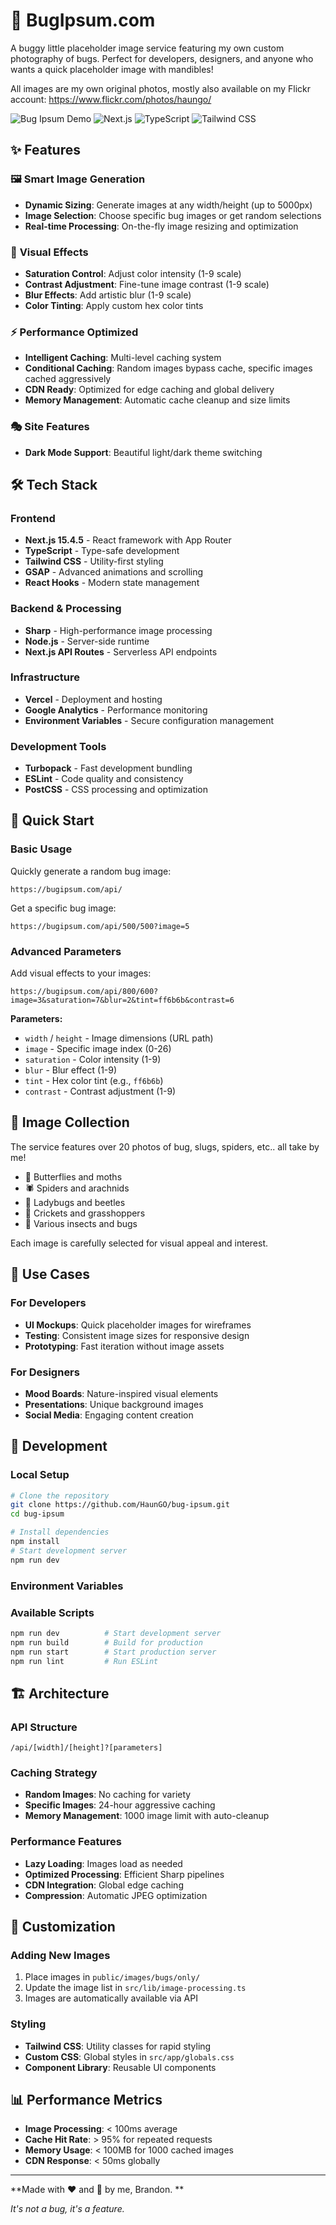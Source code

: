 # 🐛 BugIpsum.com

A buggy little placeholder image service featuring my own custom photography of bugs. Perfect for developers, designers, and anyone who wants a quick placeholder image with mandibles!  

All images are my own original photos, mostly also available on my Flickr account: https://www.flickr.com/photos/haungo/ 

![Bug Ipsum Demo](https://img.shields.io/badge/Status-Live-brightgreen)
![Next.js](https://img.shields.io/badge/Next.js-15.4.5-black)
![TypeScript](https://img.shields.io/badge/TypeScript-5.0-blue)
![Tailwind CSS](https://img.shields.io/badge/Tailwind-CSS-38A169)

## ✨ Features

### 🖼️ **Smart Image Generation**
- **Dynamic Sizing**: Generate images at any width/height (up to 5000px)
- **Image Selection**: Choose specific bug images or get random selections
- **Real-time Processing**: On-the-fly image resizing and optimization

### 🎨 **Visual Effects**
- **Saturation Control**: Adjust color intensity (1-9 scale)
- **Contrast Adjustment**: Fine-tune image contrast (1-9 scale)
- **Blur Effects**: Add artistic blur (1-9 scale)
- **Color Tinting**: Apply custom hex color tints

### ⚡ **Performance Optimized**
- **Intelligent Caching**: Multi-level caching system
- **Conditional Caching**: Random images bypass cache, specific images cached aggressively
- **CDN Ready**: Optimized for edge caching and global delivery
- **Memory Management**: Automatic cache cleanup and size limits

### 🎭 **Site Features**
- **Dark Mode Support**: Beautiful light/dark theme switching

## 🛠️ Tech Stack

### **Frontend**
- **Next.js 15.4.5** - React framework with App Router
- **TypeScript** - Type-safe development
- **Tailwind CSS** - Utility-first styling
- **GSAP** - Advanced animations and scrolling
- **React Hooks** - Modern state management

### **Backend & Processing**
- **Sharp** - High-performance image processing
- **Node.js** - Server-side runtime
- **Next.js API Routes** - Serverless API endpoints

### **Infrastructure**
- **Vercel** - Deployment and hosting
- **Google Analytics** - Performance monitoring
- **Environment Variables** - Secure configuration management

### **Development Tools**
- **Turbopack** - Fast development bundling
- **ESLint** - Code quality and consistency
- **PostCSS** - CSS processing and optimization

## 🚀 Quick Start

### **Basic Usage**

Quickly generate a random bug image:
```
https://bugipsum.com/api/
```

Get a specific bug image:
```
https://bugipsum.com/api/500/500?image=5
```

### **Advanced Parameters**

Add visual effects to your images:
```
https://bugipsum.com/api/800/600?image=3&saturation=7&blur=2&tint=ff6b6b&contrast=6
```

**Parameters:**
- `width` / `height` - Image dimensions (URL path)
- `image` - Specific image index (0-26)
- `saturation` - Color intensity (1-9)
- `blur` - Blur effect (1-9)
- `tint` - Hex color tint (e.g., `ff6b6b`)
- `contrast` - Contrast adjustment (1-9)

## 📸 Image Collection

The service features over 20 photos of bug, slugs, spiders, etc.. all take by me!  
- 🦋 Butterflies and moths
- 🕷️ Spiders and arachnids
- 🐞 Ladybugs and beetles
- 🦗 Crickets and grasshoppers
- 🐛 Various insects and bugs

Each image is carefully selected for visual appeal and interest. 

## 🎯 Use Cases

### **For Developers**
- **UI Mockups**: Quick placeholder images for wireframes
- **Testing**: Consistent image sizes for responsive design
- **Prototyping**: Fast iteration without image assets

### **For Designers**
- **Mood Boards**: Nature-inspired visual elements
- **Presentations**: Unique background images
- **Social Media**: Engaging content creation

## 🔧 Development

### **Local Setup**

```bash
# Clone the repository
git clone https://github.com/HaunGO/bug-ipsum.git
cd bug-ipsum

# Install dependencies
npm install
# Start development server
npm run dev
```

### **Environment Variables**


### **Available Scripts**

```bash
npm run dev          # Start development server
npm run build        # Build for production
npm run start        # Start production server
npm run lint         # Run ESLint
```

## 🏗️ Architecture

### **API Structure**
```
/api/[width]/[height]?[parameters]
```

### **Caching Strategy**
- **Random Images**: No caching for variety
- **Specific Images**: 24-hour aggressive caching
- **Memory Management**: 1000 image limit with auto-cleanup

### **Performance Features**
- **Lazy Loading**: Images load as needed
- **Optimized Processing**: Efficient Sharp pipelines
- **CDN Integration**: Global edge caching
- **Compression**: Automatic JPEG optimization

## 🎨 Customization

### **Adding New Images**
1. Place images in `public/images/bugs/only/`
2. Update the image list in `src/lib/image-processing.ts`
3. Images are automatically available via API

### **Styling**
- **Tailwind CSS**: Utility classes for rapid styling
- **Custom CSS**: Global styles in `src/app/globals.css`
- **Component Library**: Reusable UI components


## 📊 Performance Metrics

- **Image Processing**: < 100ms average
- **Cache Hit Rate**: > 95% for repeated requests
- **Memory Usage**: < 100MB for 1000 cached images
- **CDN Response**: < 50ms globally

---

**Made with ❤️ and 🐛 by me, Brandon. **

*It's not a bug, it's a feature.*
